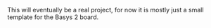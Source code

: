 This will eventually be a real project, for now it is mostly just a small template for the Basys 2 board.
